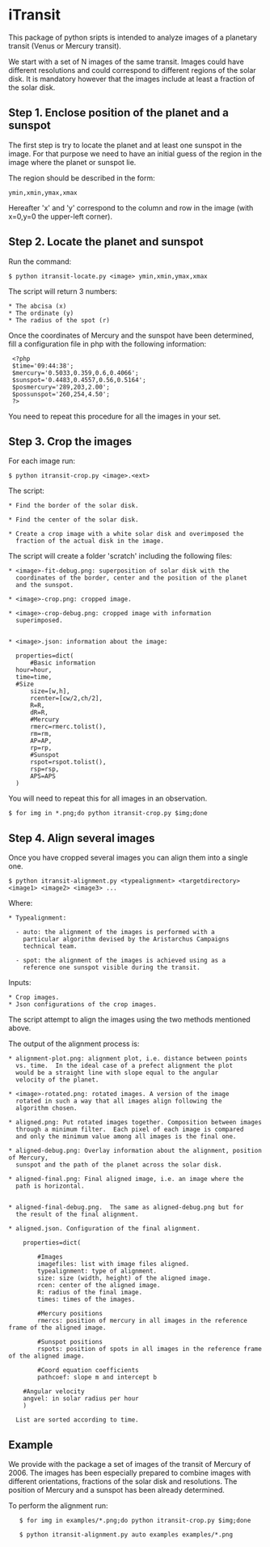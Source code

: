 iTransit
========

This package of python sripts is intended to analyze images of a
planetary transit (Venus or Mercury transit).

We start with a set of N images of the same transit.  Images could
have different resolutions and could correspond to different regions
of the solar disk.  It is mandatory however that the images include at
least a fraction of the solar disk.

Step 1. Enclose position of the planet and a sunspot
----------------------------------------------------

The first step is try to locate the planet and at least one sunspot in
the image.  For that purpose we need to have an initial guess of the
region in the image where the planet or sunspot lie.

The region should be described in the form: 

    ymin,xmin,ymax,xmax

Hereafter 'x' and 'y' correspond to the column and row in the image
(with x=0,y=0 the upper-left corner).

Step 2. Locate the planet and sunspot
-------------------------------------

Run the command:

    $ python itransit-locate.py <image> ymin,xmin,ymax,xmax

The script will return 3 numbers:

    * The abcisa (x)
    * The ordinate (y)
    * The radius of the spot (r)

Once the coordinates of Mercury and the sunspot have been determined,
fill a configuration file in php with the following information:

     <?php
     $time='09:44:38';
     $mercury='0.5033,0.359,0.6,0.4066';
     $sunspot='0.4483,0.4557,0.56,0.5164';
     $posmercury='289,203,2.00';
     $possunspot='260,254,4.50';
     ?>

You need to repeat this procedure for all the images in your set.

Step 3. Crop the images
-----------------------

For each image run:

    $ python itransit-crop.py <image>.<ext>

The script:

    * Find the border of the solar disk.

    * Find the center of the solar disk.

    * Create a crop image with a white solar disk and overimposed the
      fraction of the actual disk in the image.

The script will create a folder 'scratch' including the following files:

    * <image>-fit-debug.png: superposition of solar disk with the
      coordinates of the border, center and the position of the planet
      and the sunspot.

    * <image>-crop.png: cropped image.

    * <image>-crop-debug.png: cropped image with information
      superimposed.


    * <image>.json: information about the image:

      properties=dict(
          #Basic information
	  hour=hour,
	  time=time,
	  #Size
          size=[w,h],
          rcenter=[cw/2,ch/2],
          R=R,
          dR=R,
          #Mercury
          rmerc=rmerc.tolist(),
          rm=rm,
          AP=AP,
          rp=rp,
          #Sunspot
          rspot=rspot.tolist(),
          rsp=rsp,
          APS=APS
      )

You will need to repeat this for all images in an observation.

    $ for img in *.png;do python itransit-crop.py $img;done

Step 4. Align several images
----------------------------

Once you have cropped several images you can align them into a single one.

    $ python itransit-alignment.py <typealignment> <targetdirectory> <image1> <image2> <image3> ...

Where:

    * Typealignment:
    
      - auto: the alignment of the images is performed with a
        particular algorithm devised by the Aristarchus Campaigns
        technical team.

      - spot: the alignment of the images is achieved using as a
        reference one sunspot visible during the transit.

Inputs:
	
    * Crop images.
    * Json configurations of the crop images.

The script attempt to align the images using the two methods mentioned
above.

The output of the alignment process is:

    * alignment-plot.png: alignment plot, i.e. distance between points
      vs. time.  In the ideal case of a prefect alignment the plot
      would be a straight line with slope equal to the angular
      velocity of the planet.

    * <image>-rotated.png: rotated images. A version of the image
      rotated in such a way that all images align following the
      algorithm chosen.

    * aligned.png: Put rotated images together. Composition between images
      through a minimum filter.  Each pixel of each image is compared
      and only the minimum value among all images is the final one.

    * aligned-debug.png: Overlay information about the alignment, position of Mercury,
      sunspot and the path of the planet across the solar disk.

    * aligned-final.png: Final aligned image, i.e. an image where the
      path is horizontal.


    * aligned-final-debug.png.  The same as aligned-debug.png but for
      the result of the final alignment.

    * aligned.json. Configuration of the final alignment.

        properties=dict(
            
            #Images
            imagefiles: list with image files aligned.
            typealignment: type of alignment.
            size: size (width, height) of the aligned image.
            rcen: center of the aligned image.
            R: radius of the final image.
            times: times of the images.
            
            #Mercury positions
            rmercs: position of mercury in all images in the reference frame of the aligned image.
            
            #Sunspot positions
            rspots: position of spots in all images in the reference frame of the aligned image.
            
            #Coord equation coefficients
            pathcoef: slope m and intercept b

	    #Angular velocity
	    angvel: in solar radius per hour
        )

      List are sorted according to time.

Example
-------

We provide with the package a set of images of the transit of Mercury
of 2006.  The images has been especially prepared to combine images
with different orientations, fractions of the solar disk and
resolutions.  The position of Mercury and a sunspot has been already
determined.

To perform the alignment run:

   	   $ for img in examples/*.png;do python itransit-crop.py $img;done

   	   $ python itransit-alignment.py auto examples examples/*.png

